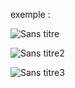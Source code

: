 exemple :

![Sans titre](https://github.com/fk-crafter/app-ideas/assets/127132293/189db90c-13d3-42a4-b62d-5895f5b0fc83)

![Sans titre2](https://github.com/fk-crafter/app-ideas/assets/127132293/47ed78ca-df66-4634-8535-530b1f508461)

![Sans titre3](https://github.com/fk-crafter/app-ideas/assets/127132293/cf8109b1-81f1-43ab-b0ae-8594cd8b8962)
